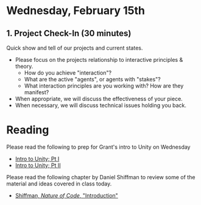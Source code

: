 # Wednesday, February 15th

## 1. Project Check-In (30 minutes)

Quick show and tell of our projects and current states.

- Please focus on the projects relationship to interactive principles & theory.
    - How do you achieve "interaction"?
    - What are the active "agents", or agents with "stakes"?
    - What interaction principles are you working with? How are they manifest?
- When appropriate, we will discuss the effectiveness of your piece.
- When necessary, we will discuss technical issues holding you back.






# Reading

Please read the following to prep for Grant's intro to Unity on Wednesday

- [Intro to Unity; Pt I](https://www.raywenderlich.com/147687/introduction-unity-getting-started-part-12)
- [Intro to Unity; Pt II](https://www.raywenderlich.com/149036/introduction-unity-getting-started-part-22)

Please read the following chapter by Daniel Shiffman to review some of the material and ideas covered in class today.

- [Shiffman, _Nature of Code_, "Introduction"](http://natureofcode.com/book/introduction/)
